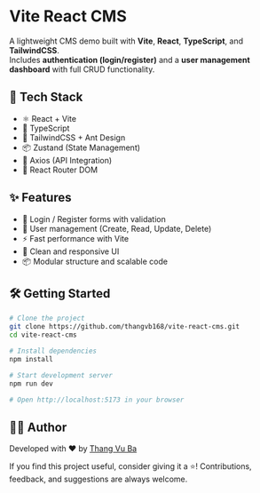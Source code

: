 # Vite React CMS

A lightweight CMS demo built with **Vite**, **React**, **TypeScript**, and **TailwindCSS**.  
Includes **authentication (login/register)** and a **user management dashboard** with full CRUD functionality.

## 🚀 Tech Stack

- ⚛️ React + Vite
- 🧠 TypeScript
- 🎨 TailwindCSS + Ant Design
- 📦 Zustand (State Management)
- 🔐 Axios (API Integration)
- 📘 React Router DOM

## ✨ Features

- 🔐 Login / Register forms with validation
- 👤 User management (Create, Read, Update, Delete)
- ⚡ Fast performance with Vite
- 💅 Clean and responsive UI
- 📦 Modular structure and scalable code

## 🛠 Getting Started

```bash
# Clone the project
git clone https://github.com/thangvb168/vite-react-cms.git
cd vite-react-cms

# Install dependencies
npm install

# Start development server
npm run dev

# Open http://localhost:5173 in your browser
```

## 👨‍💻 Author

Developed with ❤️ by [Thang Vu Ba](https://github.com/thangvb168)

If you find this project useful, consider giving it a ⭐! Contributions, feedback, and suggestions are always welcome.
